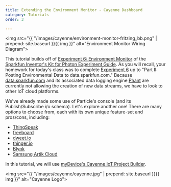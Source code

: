 ```yaml
---
title: Extending the Environment Monitor - Cayenne Dashboard
category: Tutorials
order: 3

---
```


<img src="{{ "/images/cayenne/environment-monitor-fritzing_bb.png" | prepend: site.baseurl }}{{ img }}" alt="Environment Monitor Wiring Diagram">


This tutorial builds off of [Experiment 6: Environment Monitor](https://learn.sparkfun.com/tutorials/sparkfun-inventors-kit-for-photon-experiment-guide/experiment-6-environment-monitor) of the [Sparkfun Inventor's Kit for Photon Experiment Guide](https://learn.sparkfun.com/tutorials/sparkfun-inventors-kit-for-photon-experiment-guide).  As you will recall, your homework for today's class was to complete [Experiment 6](https://learn.sparkfun.com/tutorials/sparkfun-inventors-kit-for-photon-experiment-guide/experiment-6-environment-monitor) up to "Part II:  Posting Environmental Data to data.sparkfun.com."   Because [data.sparkfun.com](https://data.sparkfun.com/) and its associated data logging engine [Phant](https://github.com/sparkfun/phant) are currently not allowing the creation of new data streams, we have to look to other IoT cloud platforms.

We've already made some use of Particle's console (and its Publish/Subscribe i/o schema).  Let's explore another one!  There are many options to choose from, each with its own unique feature-set and pros/cons, including:
* [ThingSpeak](https://thingspeak.com/)
* [freeboard](https://freeboard.io/)
* [dweet.io](https://dweet.io)
* [thinger.io](https://thinger.io/)
* [Blynk](http://www.blynk.cc)
* [Samsung Artik Cloud](https://artik.cloud/)

In this tutorial, we will use [myDevice's Cayenne IoT Project Builder](https://mydevices.com/cayenne/features/).

<img src="{{ "/images/cayenne/cayenne.jpg" | prepend: site.baseurl }}{{ img }}" alt="Cayenne Logo">
